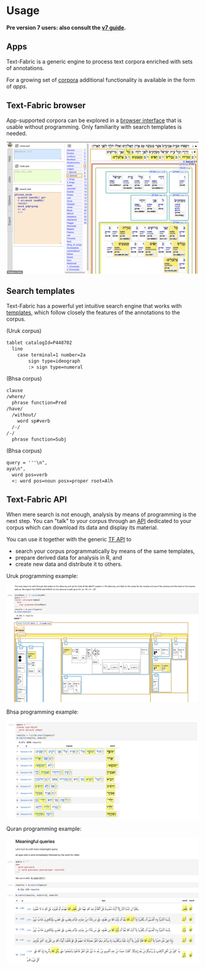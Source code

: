 # Usage

**Pre version 7 users: also consult the [v7 guide](Use7.md).**

## Apps

Text-Fabric is a generic engine to process text corpora enriched with sets of annotations.

For a growing set of
[corpora](../About/Corpora.md)
additional functionality is available in the form of *apps*.

## Text-Fabric browser

App-supported corpora can be explored in a
[browser interface](Browser.md)
that is usable without programming.
Only familiarity with search templates is needed.

![tfbrowser](../images/tfbrowser.png)

## Search templates

Text-Fabric has a powerful yet intuitive search engine that works with
[templates](Search.md),
which follow closely the features of the annotations to the corpus.

(Uruk corpus)

```
tablet catalogId=P448702
  line
    case terminal=1 number=2a
        sign type=ideograph
        :> sign type=numeral
```

(Bhsa corpus)

```
clause
/where/
  phrase function=Pred
/have/
  /without/
    word sp#verb
  /-/
/-/
  phrase function=Subj
```

(Bhsa corpus)

```
query = '''\n",
aya\n",
  word pos=verb
  <: word pos=noun posx=proper root=Alh
```

## Text-Fabric API

When mere search is not enough,
analysis by means of programming is the next step.
You can "talk" to your corpus through an
[API](../Api/App.md)
dedicated to your corpus which can download its data and display its material.

You can use it together with the generic [TF API](../Api/Fabric.md) to

* search your corpus programmatically by means of the same templates,
* prepare derived data for analysis in R, and
* create new data and distribute it to others.

Uruk programming example:

![uruk-jup](../images/uruk-jup.png)

Bhsa programming example:

![bhsa-jup](../images/bhsa-jup.png)

Quran programming example:

![quran-jup](../images/quran-jup.png)
